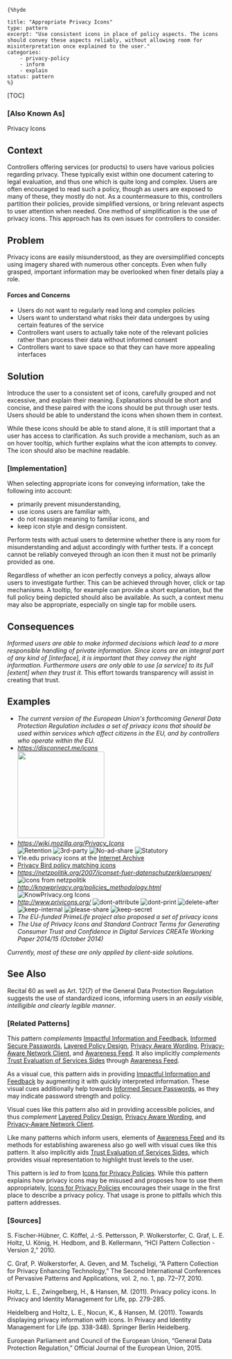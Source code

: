     {%hyde

    title: "Appropriate Privacy Icons"
    type: pattern
    excerpt: "Use consistent icons in place of policy aspects. The icons should convey these aspects reliably, without allowing room for misinterpretation once explained to the user."
    categories:
        - privacy-policy
        - inform
        - explain
    status: pattern
    %}

[TOC]

### [Also Known As]
<!-- All other names the pattern is known by.-->

Privacy Icons

## Context
<!-- The situations in which the pattern may apply.-->
<!-- Aspects which constrain the solution, but are not modified by it. They affect the impact of different forces.-->

Controllers offering services (or products) to users have various policies regarding privacy. These typically exist within one document catering to legal evaluation, and thus one which is quite long and complex. Users are often encouraged to read such a policy, though as users are exposed to many of these, they mostly do not. As a countermeasure to this, controllers partition their policies, provide simplified versions, or bring relevant aspects to user attention when needed. One method of simplification is the use of privacy icons. This approach has its own issues for controllers to consider.

## Problem
<!-- The problem a pattern addresses, including a list of forces describing why a problem might be difficult to solve.-->

Privacy icons are easily misunderstood, as they are oversimplified concepts using imagery shared with numerous other concepts. Even when fully grasped, important information may be overlooked when finer details play a role.

#### Forces and Concerns
<!-- Implications in this problem which affect the appropriateness of a solution, and are affected by this pattern.-->
<!-- Forces should be highly visible for easy reference, where less obvious a dedicated section is recommended.-->
- Users do not want to regularly read long and complex policies
- Users want to understand what risks their data undergoes by using certain features of the service
- Controllers want users to actually take note of the relevant policies rather than process their data without informed consent
- Controllers want to save space so that they can have more appealing interfaces

## Solution
<!-- A concise description of how the pattern addresses the problem.-->

Introduce the user to a consistent set of icons, carefully grouped and not excessive, and explain their meaning. Explanations should be short and concise, and these paired with the icons should be put through user tests. Users should be able to understand the icons when shown them in context.

While these icons should be able to stand alone, it is still important that a user has access to clarification. As such provide a mechanism, such as an on hover tooltip, which further explains what the icon attempts to convey. The icon should also be machine readable.

<!--### [Structure]-->
<!--A detailed specification of the structural aspects of the pattern. A class diagram if applicable.-->



### [Implementation]
<!--Guidelines for implementing the pattern; code fragments; suggested PETS; policy fragments.-->

When selecting appropriate icons for conveying information, take the following into account:
- primarily prevent misunderstanding,
- use icons users are familiar with,
- do not reassign meaning to familiar icons, and
- keep icon style and design consistent.

Perform tests with actual users to determine whether there is any room for misunderstanding and adjust accordingly with further tests. If a concept cannot be reliably conveyed through an icon then it must not be primarily provided as one.

Regardless of whether an icon perfectly conveys a policy, always allow users to investigate further. This can be achieved through hover, click or tap mechanisms. A tooltip, for example can provide a short explanation, but the full policy being depicted should also be available. As such, a context menu may also be appropriate, especially on single tap for mobile users.

## Consequences
<!--The advantages (benefits) and disadvantages (liabilities) of applying the pattern.-->

_Informed users are able to make informed decisions which lead to a more responsible handling of private information. Since icons are an integral part of any kind of [interface], it is important that they convey the right information. Furthermore users are only able to use [a service] to its full [extent] when they trust it._ This effort towards transparency will assist in creating that trust.

<!--### [Constraints]-->
<!-- limitations as a consequence of applying the pattern.-->



## Examples
<!--Motivational example to see how the pattern is applied.-->

- _The current version of the European Union's forthcoming General Data Protection Regulation includes a set of privacy icons that should be used within services which affect citizens in the EU, and by controllers who operate within the EU._
- _https://disconnect.me/icons_ <br><img width=200 src="https://s3.amazonaws.com/images.disconnect.me/images/privacy_icons/how-privacy-icons-work-2-2x.png"/>
- _https://wiki.mozilla.org/Privacy_Icons_ <br>![Retention](https://wiki.mozilla.org/images/e/eb/Retention_3months.png) ![3rd-party](https://wiki.mozilla.org/images/2/2e/Intended_thirdparty.png) ![No-ad-share](https://wiki.mozilla.org/images/5/5a/Noshare_ads.png) ![Statutory](https://wiki.mozilla.org/images/e/e8/Statutory_law.png)
- Yle.edu privacy icons at the [Internet Archive](https://web.archive.org/web/20151024095327/http://yale.edu:80/self/psicons.html)
- [Privacy Bird policy matching icons](http://www.privacybird.org/tour/1_3_beta/tour.html)
- _https://netzpolitik.org/2007/iconset-fuer-datenschutzerklaerungen/_ <br>![icons from netzpolitik](https://cdn.netzpolitik.org/wp-upload/data-privacy-icons-v01.jpg)
- _http://knowprivacy.org/policies_methodology.html_
![KnowPrivacy.org Icons](http://knowprivacy.org/images/iconset.png)
- _http://www.privicons.org/_ ![dont-attribute](http://privicons.org/files/gimgs/dont-attribute.png) ![dont-print](http://privicons.org/files/gimgs/dont-print.png) ![delete-after](http://privicons.org/files/gimgs/delete-after.png) ![keep-internal](http://privicons.org/files/gimgs/keep-internal.png) ![please-share](http://privicons.org/files/gimgs/please-share.png) ![keep-secret](http://privicons.org/files/gimgs/keep-secret.png)
- _The EU-funded PrimeLife project also proposed a set of privacy icons_
- _The Use of Privacy Icons and Standard Contract Terms for Generating Consumer Trust and Confidence in Digital Services CREATe Working Paper 2014/15 (October 2014)_

_Currently, most of these are only applied by client-side solutions._

<!--### [Known Uses]-->
<!-- Pointers to various applications of the pattern.-->



## See Also
<!-- Any pointers to relevant information, not contained in the subfields below.-->

Recital 60 as well as Art. 12(7) of the General Data Protection Regulation suggests the use of standardized icons, informing users in an _easily visible, intelligible and clearly legible manner_.

### [Related Patterns]
<!-- Supporting and conflicting patterns-->

This pattern _complements_ [Impactful Information and Feedback](Impactful-Information-and-Feedback), [Informed Secure Passwords](Informed-Secure-Passwords), [Layered Policy Design](Layered-Policy-Design), [Privacy Aware Wording](Privacy-Aware-Wording), [Privacy-Aware Network Client](Privacy-Aware-Network-Client), and [Awareness Feed](Awareness-Feed). It also implicitly _complements_ [Trust Evaluation of Services Sides](Trust-Evaluation-of-Services-Sides) through [Awareness Feed](Awareness-Feed).

As a visual cue, this pattern aids in providing [Impactful Information and Feedback](Impactful-Information-and-Feedback) by augmenting it with quickly interpreted information. These visual cues additionally help towards [Informed Secure Passwords](Informed-Secure-Passwords), as they may indicate password strength and policy.

Visual cues like this pattern also aid in providing accessible policies, and thus _complement_ [Layered Policy Design](Layered-Policy-Design), [Privacy Aware Wording](Privacy-Aware-Wording), and [Privacy-Aware Network Client](Privacy-Aware-Network-Client).

Like many patterns which inform users, elements of [Awareness Feed](Awareness-Feed) and its methods for establishing awareness also go well with visual cues like this pattern. It also implicitly aids [Trust Evaluation of Services Sides](Trust-Evaluation-of-Services-Sides), which provides visual representation to highlight trust levels to the user.

This pattern is _led to_ from [Icons for Privacy Policies](Icons-for-Privacy-Policies). While this pattern explains how privacy icons may be misused and proposes how to use them appropriately, [Icons for Privacy Policies](Icons-for-Privacy-Policies) encourages their usage in the first place to describe a privacy policy. That usage is prone to pitfalls which this pattern addresses.

### [Sources]
<!-- References to the original source of the pattern.-->

S. Fischer-Hübner, C. Köffel, J.-S. Pettersson, P. Wolkerstorfer, C. Graf, L. E. Holtz, U. König, H. Hedbom, and B. Kellermann, “HCI Pattern Collection - Version 2,” 2010.

C. Graf, P. Wolkerstorfer, A. Geven, and M. Tscheligi, “A Pattern Collection for Privacy Enhancing Technology,” The Second International Conferences of Pervasive Patterns and Applications, vol. 2, no. 1, pp. 72–77, 2010.

Holtz, L. E., Zwingelberg, H., & Hansen, M. (2011). Privacy policy icons. In Privacy and Identity Management for Life, pp. 279-285.

Heidelberg and Holtz, L. E., Nocun, K., & Hansen, M. (2011). Towards displaying privacy information with icons. In Privacy and Identity Management for Life (pp. 338-348). Springer Berlin Heidelberg.

European Parliament and Council of the European Union, “General Data Protection Regulation,” Official Journal of the European Union, 2015.

<!--## General Comments-->
<!-- Separate discussion on the pattern.-->



<!--## Tags-->
<!-- User definable descriptors for additional correlation.-->


